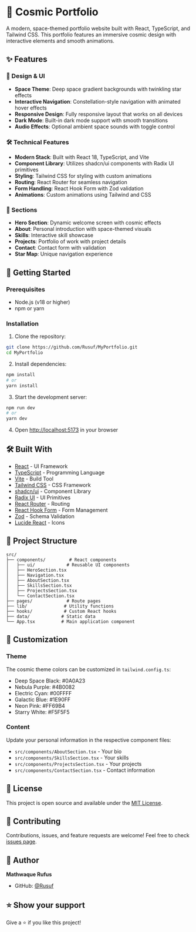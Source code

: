 # 🚀 Cosmic Portfolio

A modern, space-themed portfolio website built with React, TypeScript, and Tailwind CSS. This portfolio features an immersive cosmic design with interactive elements and smooth animations.

## ✨ Features

### 🎨 Design & UI
- **Space Theme**: Deep space gradient backgrounds with twinkling star effects
- **Interactive Navigation**: Constellation-style navigation with animated hover effects
- **Responsive Design**: Fully responsive layout that works on all devices
- **Dark Mode**: Built-in dark mode support with smooth transitions
- **Audio Effects**: Optional ambient space sounds with toggle control

### 🛠️ Technical Features
- **Modern Stack**: Built with React 18, TypeScript, and Vite
- **Component Library**: Utilizes shadcn/ui components with Radix UI primitives
- **Styling**: Tailwind CSS for styling with custom animations
- **Routing**: React Router for seamless navigation
- **Form Handling**: React Hook Form with Zod validation
- **Animations**: Custom animations using Tailwind and CSS

### 📱 Sections
- **Hero Section**: Dynamic welcome screen with cosmic effects
- **About**: Personal introduction with space-themed visuals
- **Skills**: Interactive skill showcase
- **Projects**: Portfolio of work with project details
- **Contact**: Contact form with validation
- **Star Map**: Unique navigation experience

## 🚀 Getting Started

### Prerequisites
- Node.js (v18 or higher)
- npm or yarn

### Installation

1. Clone the repository:
```bash
git clone https://github.com/Rusuf/MyPortfolio.git
cd MyPortfolio
```

2. Install dependencies:
```bash
npm install
# or
yarn install
```

3. Start the development server:
```bash
npm run dev
# or
yarn dev
```

4. Open [http://localhost:5173](http://localhost:5173) in your browser

## 🛠️ Built With

- [React](https://reactjs.org/) - UI Framework
- [TypeScript](https://www.typescriptlang.org/) - Programming Language
- [Vite](https://vitejs.dev/) - Build Tool
- [Tailwind CSS](https://tailwindcss.com/) - CSS Framework
- [shadcn/ui](https://ui.shadcn.com/) - Component Library
- [Radix UI](https://www.radix-ui.com/) - UI Primitives
- [React Router](https://reactrouter.com/) - Routing
- [React Hook Form](https://react-hook-form.com/) - Form Management
- [Zod](https://zod.dev/) - Schema Validation
- [Lucide React](https://lucide.dev/) - Icons

## 📁 Project Structure

```
src/
├── components/         # React components
│   ├── ui/            # Reusable UI components
│   ├── HeroSection.tsx
│   ├── Navigation.tsx
│   ├── AboutSection.tsx
│   ├── SkillsSection.tsx
│   ├── ProjectsSection.tsx
│   └── ContactSection.tsx
├── pages/             # Route pages
├── lib/              # Utility functions
├── hooks/            # Custom React hooks
├── data/            # Static data
└── App.tsx          # Main application component
```

## 🎨 Customization

### Theme
The cosmic theme colors can be customized in `tailwind.config.ts`:
- Deep Space Black: #0A0A23
- Nebula Purple: #4B0082
- Electric Cyan: #00FFFF
- Galactic Blue: #1E90FF
- Neon Pink: #FF69B4
- Starry White: #F5F5F5

### Content
Update your personal information in the respective component files:
- `src/components/AboutSection.tsx` - Your bio
- `src/components/SkillsSection.tsx` - Your skills
- `src/components/ProjectsSection.tsx` - Your projects
- `src/components/ContactSection.tsx` - Contact information

## 📝 License

This project is open source and available under the [MIT License](LICENSE).

## 🤝 Contributing

Contributions, issues, and feature requests are welcome! Feel free to check [issues page](https://github.com/Rusuf/MyPortfolio/issues).

## 👤 Author

**Mathwaque Rufus**
- GitHub: [@Rusuf](https://github.com/Rusuf)

## ⭐️ Show your support

Give a ⭐️ if you like this project!